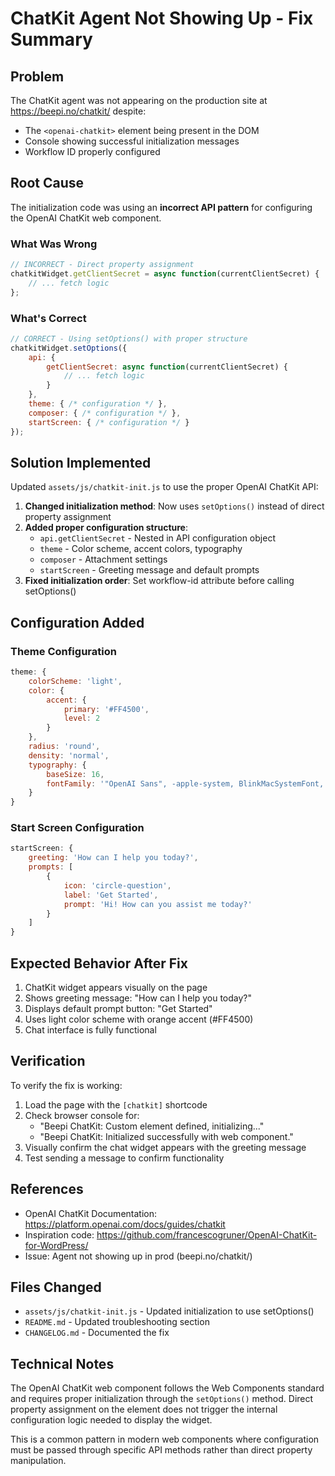 # ChatKit Agent Not Showing Up - Fix Summary

## Problem
The ChatKit agent was not appearing on the production site at https://beepi.no/chatkit/ despite:
- The `<openai-chatkit>` element being present in the DOM
- Console showing successful initialization messages
- Workflow ID properly configured

## Root Cause
The initialization code was using an **incorrect API pattern** for configuring the OpenAI ChatKit web component.

### What Was Wrong
```javascript
// INCORRECT - Direct property assignment
chatkitWidget.getClientSecret = async function(currentClientSecret) {
    // ... fetch logic
};
```

### What's Correct
```javascript
// CORRECT - Using setOptions() with proper structure
chatkitWidget.setOptions({
    api: {
        getClientSecret: async function(currentClientSecret) {
            // ... fetch logic
        }
    },
    theme: { /* configuration */ },
    composer: { /* configuration */ },
    startScreen: { /* configuration */ }
});
```

## Solution Implemented
Updated `assets/js/chatkit-init.js` to use the proper OpenAI ChatKit API:

1. **Changed initialization method**: Now uses `setOptions()` instead of direct property assignment
2. **Added proper configuration structure**: 
   - `api.getClientSecret` - Nested in API configuration object
   - `theme` - Color scheme, accent colors, typography
   - `composer` - Attachment settings
   - `startScreen` - Greeting message and default prompts
3. **Fixed initialization order**: Set workflow-id attribute before calling setOptions()

## Configuration Added

### Theme Configuration
```javascript
theme: {
    colorScheme: 'light',
    color: {
        accent: {
            primary: '#FF4500',
            level: 2
        }
    },
    radius: 'round',
    density: 'normal',
    typography: {
        baseSize: 16,
        fontFamily: '"OpenAI Sans", -apple-system, BlinkMacSystemFont, "Segoe UI", sans-serif'
    }
}
```

### Start Screen Configuration
```javascript
startScreen: {
    greeting: 'How can I help you today?',
    prompts: [
        {
            icon: 'circle-question',
            label: 'Get Started',
            prompt: 'Hi! How can you assist me today?'
        }
    ]
}
```

## Expected Behavior After Fix
1. ChatKit widget appears visually on the page
2. Shows greeting message: "How can I help you today?"
3. Displays default prompt button: "Get Started"
4. Uses light color scheme with orange accent (#FF4500)
5. Chat interface is fully functional

## Verification
To verify the fix is working:
1. Load the page with the `[chatkit]` shortcode
2. Check browser console for:
   - "Beepi ChatKit: Custom element defined, initializing..."
   - "Beepi ChatKit: Initialized successfully with web component."
3. Visually confirm the chat widget appears with the greeting message
4. Test sending a message to confirm functionality

## References
- OpenAI ChatKit Documentation: https://platform.openai.com/docs/guides/chatkit
- Inspiration code: https://github.com/francescogruner/OpenAI-ChatKit-for-WordPress/
- Issue: Agent not showing up in prod (beepi.no/chatkit/)

## Files Changed
- `assets/js/chatkit-init.js` - Updated initialization to use setOptions()
- `README.md` - Updated troubleshooting section
- `CHANGELOG.md` - Documented the fix

## Technical Notes
The OpenAI ChatKit web component follows the Web Components standard and requires proper initialization through the `setOptions()` method. Direct property assignment on the element does not trigger the internal configuration logic needed to display the widget.

This is a common pattern in modern web components where configuration must be passed through specific API methods rather than direct property manipulation.
